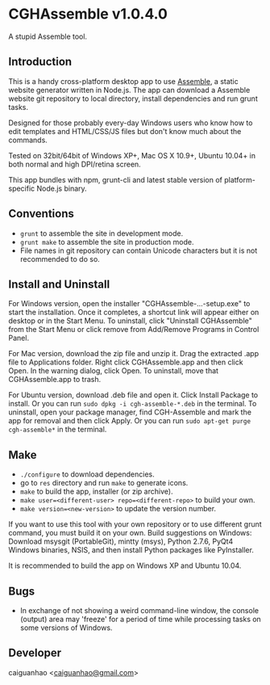 CGHAssemble v1.0.4.0
====================

A stupid Assemble tool.

Introduction
------------

This is a handy cross-platform desktop app to use [Assemble](
http://assemble.io/), a static website generator written in Node.js.
The app can download a Assemble website git repository to local
directory, install dependencies and run grunt tasks.

Designed for those probably every-day Windows users who know how
to edit templates and HTML/CSS/JS files but don't know much about the
commands.

Tested on 32bit/64bit of Windows XP+, Mac OS X 10.9+, Ubuntu 10.04+ in
both normal and high DPI/retina screen.

This app bundles with npm, grunt-cli and latest stable version of
platform-specific Node.js binary.

Conventions
-----------

* ``grunt`` to assemble the site in development mode.
* ``grunt make`` to assemble the site in production mode.
* File names in git repository can contain Unicode characters
but it is not recommended to do so.

Install and Uninstall
---------------------

For Windows version, open the installer "CGHAssemble-...-setup.exe" to start
the installation. Once it completes, a shortcut link will appear either on
desktop or in the Start Menu. To uninstall, click "Uninstall CGHAssemble" from
the Start Menu or click remove from Add/Remove Programs in Control Panel.

For Mac version, download the zip file and unzip it. Drag the extracted .app
file to Applications folder. Right click CGHAssemble.app and then click Open.
In the warning dialog, click Open. To uninstall, move that CGHAssemble.app
to trash.

For Ubuntu version, download .deb file and open it. Click Install Package to
install. Or you can run ``sudo dpkg -i cgh-assemble-*.deb`` in the terminal.
To uninstall, open your package manager, find CGH-Assemble and mark the app
for removal and then click Apply. Or you can run ``sudo apt-get purge
cgh-assemble*`` in the terminal.

Make
----

* ``./configure`` to download dependencies.
* go to ``res`` directory and run ``make`` to generate icons.
* ``make`` to build the app, installer (or zip archive).
* ``make user=<different-user> repo=<different-repo>`` to build your own.
* ``make version=<new-version>`` to update the version number.

If you want to use this tool with your own repository or to use
different grunt command, you must build it on your own.
Build suggestions on Windows: Download msysgit (PortableGit),
mintty (msys), Python 2.7.6, PyQt4 Windows binaries, NSIS, and then
install Python packages like PyInstaller.

It is recommended to build the app on Windows XP and Ubuntu 10.04.

Bugs
----

* In exchange of not showing a weird command-line window, the console
(output) area may 'freeze' for a period of time while processing tasks
on some versions of Windows.

Developer
---------

caiguanhao &lt;caiguanhao@gmail.com&gt;
